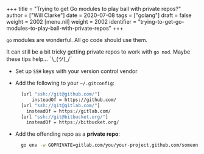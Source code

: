 +++
title = "Trying to get Go modules to play ball with private repos?"
author = ["Will Clarke"]
date = 2020-07-08
tags = ["golang"]
draft = false
weight = 2002
[menu.nil]
  weight = 2002
  identifier = "trying-to-get-go-modules-to-play-ball-with-private-repos"
+++

`go` modules are wonderful. All go code should use them.

It can still be a bit tricky getting private repos to work with `go mod`. Maybe these tips help... ¯\\\_(ツ)\_/¯

- Set up `SSH` keys with your version control vendor
- Add the following to your `~/.gitconfig`:

  ```bash
    [url "ssh://git@github.com/"]
    	insteadOf = https://github.com/
    [url "ssh://git@gitlab.com/"]
      insteadOf = https://gitlab.com/
    [url "ssh://git@bitbucket.org/"]
      insteadOf = https://bitbucket.org/
  ```

- Add the offending repo as a **private repo**:

  ```bash
    go env -w GOPRIVATE=gitlab.com/you/your-project,github.com/someone/their-project
  ```
